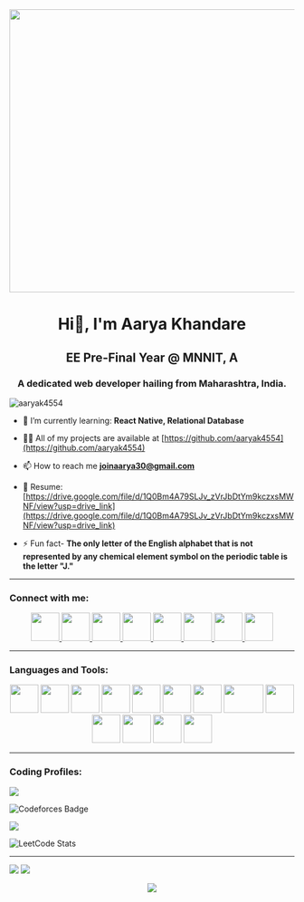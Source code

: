 <img align="cente" width="900" height="500" src="https://media.istockphoto.com/id/1306190794/vector/programmer-girl-working-on-the-laptop-programming-and-engineering-concept.jpg?s=612x612&w=0&k=20&c=SgBoKGaZRVOQRcKSR_ZRo46EQLlEEN_Jkq6NSd8d3H0="/>

<h1 align="center">Hi👋, I'm Aarya Khandare</h1>
<h2 align="center">EE Pre-Final Year @ MNNIT, A</h2>
<h3 align="center">A dedicated web developer hailing from Maharashtra, India.</h3>

<p align="left"> <img src="https://komarev.com/ghpvc/?username=aaryak4554&label=Profile%20views&color=0e75b6&style=flat" alt="aaryak4554" /> </p>

- 🌱 I’m currently learning: **React Native, Relational Database**
  
- 👨‍💻 All of my projects are available at [https://github.com/aaryak4554](https://github.com/aaryak4554)
  
- 📫 How to reach me **joinaarya30@gmail.com**
  
- 📄 Resume:  [https://drive.google.com/file/d/1Q0Bm4A79SLJv_zVrJbDtYm9kczxsMWNF/view?usp=drive_link](https://drive.google.com/file/d/1Q0Bm4A79SLJv_zVrJbDtYm9kczxsMWNF/view?usp=drive_link)

- ⚡ Fun fact- **The only letter of the English alphabet that is not represented by any chemical element symbol on the periodic table is the letter "J."**
  
<hr>

<h3 align="left">Connect with me:</h3>
<p align="center">
    <a href="https://www.linkedin.com/in/aarya-khandare-50462927a/" alt="linkedin">
        <img height="50" src="https://cdn2.iconfinder.com/data/icons/social-media-applications/64/social_media_applications_14-linkedin-256.png"/>
    </a>
    <a href="https://leetcode.com/aaryak4554/" alt="leetcode">
        <img height="50" src="https://upload.wikimedia.org/wikipedia/commons/1/19/LeetCode_logo_black.png" />
    </a>
    <a href="https://auth.geeksforgeeks.org/user/joinaarya30/?utm_source=geeksforgeeks&utm_medium=my_profile&utm_campaign=auth_user" alt="gfg">
        <img height="50" width="50" src="https://upload.wikimedia.org/wikipedia/commons/4/43/GeeksforGeeks.svg"/>
    </a>
    <a href="https://www.codechef.com/users/bluegrace0206" alt="codechef">
        <img height="50" src="https://img.icons8.com/?size=512&id=vAtJFm3hwtQw&format=png"/>
    </a>
    <a href="https://codeforces.com/profile/bluegrace0206" alt="codeforces">
        <img height="50" src="https://img.icons8.com/?size=512&id=jldAN67IAsrW&format=png"/>
    </a>
    <a href="https://www.instagram.com/aaryak0206/" alt="instagram">
        <img height="50" src="https://img.icons8.com/?size=512&id=32323&format=png"/>
    </a>
    <a href="https://www.facebook.com/profile.php?id=100015673624271" alt="facebook">
        <img height="50" src="https://img.icons8.com/?size=512&id=uLWV5A9vXIPu&format=png"/>
    </a>
    <a href="joinaarya30@gmail.com" alt="mail">
        <img height="50" src="https://img.icons8.com/?size=512&id=xLIkjgcmFOsC&format=png"/>
    </a>
</p>

<hr>

<h3 align="left">Languages and Tools:</h3>
<p align="center" padding="10px">
<img style="mix-blend-mode: multiply" height=50 src="https://w7.pngwing.com/pngs/724/306/png-transparent-c-logo-c-programming-language-icon-letter-c-blue-logo-computer-program-thumbnail.png"/> 
<img height=50 src="https://w7.pngwing.com/pngs/46/626/png-transparent-c-logo-the-c-programming-language-computer-icons-computer-programming-source-code-programming-miscellaneous-template-blue-thumbnail.png"/>
<img height="50" src="https://w7.pngwing.com/pngs/1005/511/png-transparent-web-development-html-logo-world-wide-web-consortium-create-html-signature-angle-text-rectangle-thumbnail.png"/> 
<img height="50" src="https://w7.pngwing.com/pngs/393/49/png-transparent-css-logo-thumbnail.png"/>
<img height="50" src="https://w7.pngwing.com/pngs/640/199/png-transparent-javascript-logo-html-javascript-logo-angle-text-rectangle-thumbnail.png"/>
<img height="50" src="https://w7.pngwing.com/pngs/452/495/png-transparent-react-javascript-angularjs-ionic-github-text-logo-symmetry-thumbnail.png"/>
<img height="50" src="https://w7.pngwing.com/pngs/718/753/png-transparent-bootstrap-css3-node-js-logo-github-purple-violet-rectangle-thumbnail.png"/>
<img height="50" width="70" src="https://w7.pngwing.com/pngs/293/485/png-transparent-tailwind-css-hd-logo-thumbnail.png"/>
<img height="50" src="https://w7.pngwing.com/pngs/240/632/png-transparent-deploying-node-js-website-development-javascript-web-application-vue-js-text-rectangle-logo-thumbnail.png"/>
<img height="50" src="https://w7.pngwing.com/pngs/182/979/png-transparent-github-repository-commit-version-control-github-angle-rectangle-logo-thumbnail.png"/>
<img height="50" src="https://w7.pngwing.com/pngs/911/515/png-transparent-figma-logo-brand-logos-brands-in-colors-icon-thumbnail.png"/>
<img height="50" src="https://w7.pngwing.com/pngs/195/496/png-transparent-dribble-logo-thumbnail-tech-companies-thumbnail.png"/>
<img height="50" src="https://w7.pngwing.com/pngs/710/577/png-transparent-matlab-symbol-thumbnail.png"/>
</p>

<hr>

<h3 align="left">Coding Profiles:</h3>

![](https://cp-logo.vercel.app/codechef/bluegrace0206) <!-- codechef -->

![Codeforces Badge](https://codeforces-readme-stats.vercel.app/api/badge?username=bluegrace0206) <!-- codeforces -->

<img src="https://atrating.baoshuo.dev/rating?username=aaryak4554"> <!-- atcoder -->

![LeetCode Stats](https://leetcard.jacoblin.cool/aaryak4554?theme=light&font=PT%20Mono&ext=contest) <!-- leetcode -->

<hr>
<!-- github stata -->
<img src="https://github-readme-stats.vercel.app/api?username=aaryak4554&show_icons=true"/>
<img src="https://github-readme-stats.vercel.app/api/top-langs?username=aaryak4554&layout=compact"/>

<p align="center"> <img src="https://capsule-render.vercel.app/api?type=waving&color=gradient&height=60&width=100%&section=footer"/> </p>
